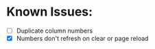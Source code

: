 # Known Issues:

- [ ] Duplicate column numbers
- [x] Numbers don't refresh on clear or page reload
